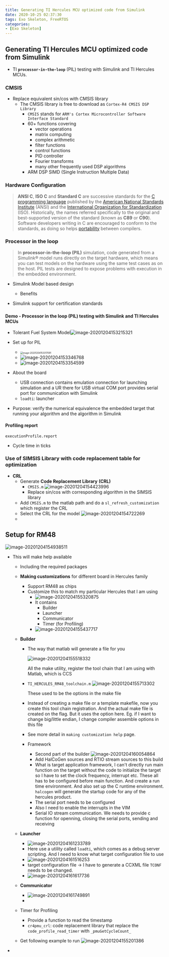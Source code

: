 ```yaml
---
title: Generating TI Hercules MCU optimized code from Simulink
date: 2020-10-25 02:37:30
tags: Exo Skeleton, FreeRTOS
categories:
- [Exo Skeleton]
---
```


## Generating TI Hercules MCU optimized code from Simulink

- TI **`processor-in-the-loop`** (PIL) testing with Simulink and TI Hercules MCUs.



### CMSIS

- Replace equivalent sin/cos with CMSIS library
  - The CMSIS library is free to download as `Cortex-R4 CMSIS DSP Library`
    - `CMSIS` stands for `ARM's Cortex Microcontroller Software Interface Standard` 
    - 60+ functions covering 
      - vector operations
      - matrix computing
      - complex arithmetic
      - filter functions
      - control functions
      - PID controller
      - Fourier transforms 
      - many other frequently used DSP algorithms
    - ARM DSP SIMD (Single Instruction Multiple Data) 





### Hardware Configuration

> **ANSI C**, **ISO C** and **Standard C** are successive standards for the [C programming language](https://en.wikipedia.org/wiki/C_(programming_language)) published by the [American National Standards Institute](https://en.wikipedia.org/wiki/American_National_Standards_Institute) (ANSI) and the [International Organization for Standardization](https://en.wikipedia.org/wiki/International_Organization_for_Standardization) (ISO). Historically, the names referred specifically to the original and best-supported version of the standard (known as **C89** or **C90**). Software developers writing in C are encouraged to conform to the standards, as doing so helps [portability](https://en.wikipedia.org/wiki/Porting) between compilers.



### Processor in the loop

> In **processor-in-the-loop (PIL)** simulation, code generated from a Simulink® model runs directly on the target hardware, which means you can test models on the hardware using the same test cases as on the host. PIL tests are designed to expose problems with execution in the embedded environment.



- Simulink Model based design

  - Benefits

- Simulink support for certification standards

  ### 



#### Demo - Processor in the loop (PIL) testing with Simulink and TI Hercules MCUs

- Tolerant Fuel System Model![image-20201204153215321](C:\Users\YHu15\AppData\Roaming\Typora\typora-user-images\image-20201204153215321.png)

- Set up for PIL
  - <img src="C:\Users\YHu15\AppData\Roaming\Typora\typora-user-images\image-20201204153317091.png" alt="image-20201204153317091" style="zoom:50%;" />
  - ![image-20201204153346768](C:\Users\YHu15\AppData\Roaming\Typora\typora-user-images\image-20201204153346768.png)
  - ![image-20201204153354599](C:\Users\YHu15\AppData\Roaming\Typora\typora-user-images\image-20201204153354599.png)
- About the board
  - USB connection contains emulation connection for launching simulation and a UR there for USB virtual COM port provides serial port for communication with Simulink
  - `loadti`: launcher
- Purpose: verify the numerical equivalence the embedded target that running your algorithm and the algorithm in Simulink

#### Profiling report

`executionProfile.report`

- Cycle time in ticks

### Use of SIMSIS Library with code replacement table for optimization

- **CRL**
  - Generate **Code Replacement Library** **(CRL)**
    - `CMSIS.m` 
      ![image-20201204154423996](C:\Users\YHu15\AppData\Roaming\Typora\typora-user-images\image-20201204154423996.png)
    - Replace sin/cos with corresponding algorithm in the SIMSIS library
  - Add `CMSIS.m` to the matlab path and do a `sl_refresh_customization` which register the CRL
  - Select the CRL for the model 
    ![image-20201204154722269](C:\Users\YHu15\AppData\Roaming\Typora\typora-user-images\image-20201204154722269.png)
  - 

## Setup for RM48

![image-20201204154938511](C:\Users\YHu15\AppData\Roaming\Typora\typora-user-images\image-20201204154938511.png)

- This will make help available

  - Including the required packages 

  - **Making customizations** for different board in Hercules family

    - Support RM48 as chips 
    - Customize this to match my particular Hercules that I am using  
      - ![image-20201204155320875](C:\Users\YHu15\AppData\Roaming\Typora\typora-user-images\image-20201204155320875.png)
      - It contains
        - Builder
        - Launcher 
        - Communicator 
        - Timer (for Profiling)
      - ![image-20201204155437717](C:\Users\YHu15\AppData\Roaming\Typora\typora-user-images\image-20201204155437717.png)

  - **Builder**

    - The way that matlab will generate a file for you

      ![image-20201204155518332](C:\Users\YHu15\AppData\Roaming\Typora\typora-user-images\image-20201204155518332.png)

      All the make utility, register the tool chain that I am using with Matlab, which is CCS 

    - `TI_HERCULES_RM48_toolchain.m`
      ![image-20201204155713302](C:\Users\YHu15\AppData\Roaming\Typora\typora-user-images\image-20201204155713302.png)

      These used to be the options in the make file

    - Instead of creating a make file or a template makefile, now you create this tool chain registration. And the actual make file is created on the flag. But it uses the option here. Eg. if I want to change big/little endian, I change compiler assemble options in this file

    - See more detail in `making customization help` page.

    - Framework

      - Second part of the builder 
        ![image-20201204160054864](C:\Users\YHu15\AppData\Roaming\Typora\typora-user-images\image-20201204160054864.png)
      - Add HalCoGen sources and RTIO stream sources to this build 
      - What is target application framework, I can't directly run main function on the target without the code to initialize the target so I have to set the clock frequency, interrupt etc. These all has to be configured before main function. And create a run time environment. And also set up the C runtime environment. `halcogen` will generate the startup code for any of the hercules product. 
      - The serial port needs to be configured 
      - Also I need to enable the interrupts in the VIM 
      - Serial IO stream communication. We needs to provide c function for openning, closing the serial ports, sending and receiving

  - **Launcher**

    -  ![image-20201204161233789](C:\Users\YHu15\AppData\Roaming\Typora\typora-user-images\image-20201204161233789.png)
    - Here use a utility called `loadti`, which comes as a debug server scripting. And I need to know what target configuration file to use 
    - ![image-20201204161516253](C:\Users\YHu15\AppData\Roaming\Typora\typora-user-images\image-20201204161516253.png)
    - target configuration file -> I have to generate a CCXML file `TCONF` needs to be changed. 
    - ![image-20201204161617736](C:\Users\YHu15\AppData\Roaming\Typora\typora-user-images\image-20201204161617736.png)

  - **Communicator**

    - ![image-20201204161749891](C:\Users\YHu15\AppData\Roaming\Typora\typora-user-images\image-20201204161749891.png)
    - 

  - Timer for Profiling

    - Provide a function to read the timestamp
    - `cr4pmu_crl`: code replacement library that replace the `code_profile_read_timer` with `_pmuGetCycleCount_`

  - Get following example to run
    ![image-20201204155201386](C:\Users\YHu15\AppData\Roaming\Typora\typora-user-images\image-20201204155201386.png)

- 